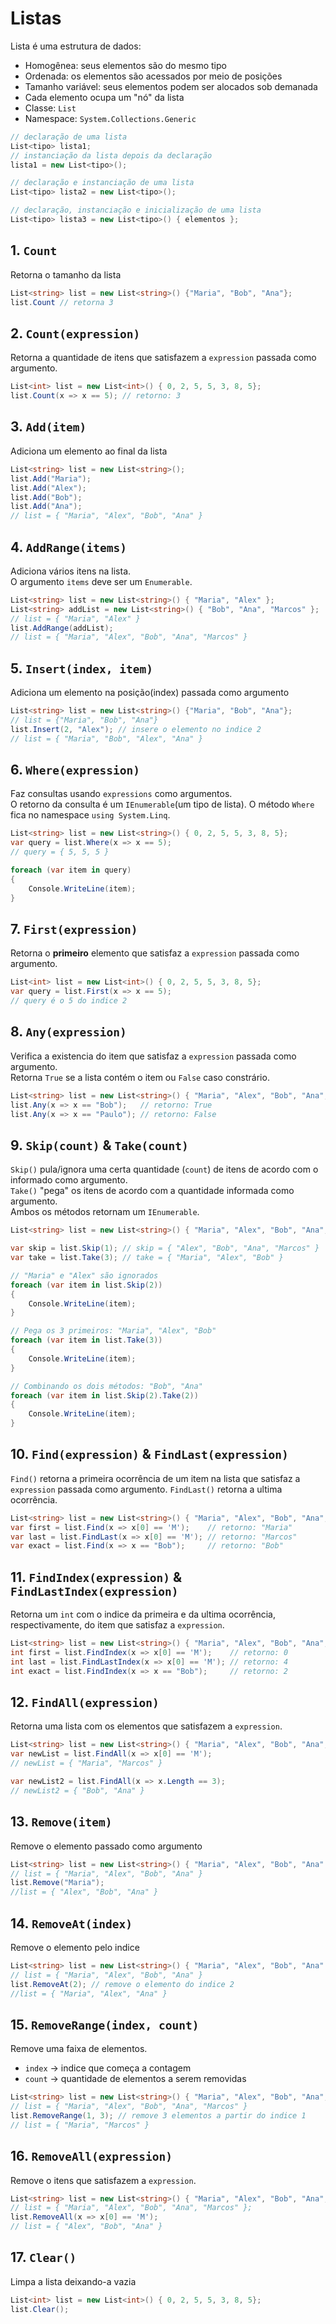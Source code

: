 # Listas

Lista é uma estrutura de dados:
- Homogênea: seus elementos são do mesmo tipo
- Ordenada: os elementos são acessados por meio de posições
- Tamanho variável: seus elementos podem ser alocados sob demanada
- Cada elemento ocupa um "nó" da lista
- Classe: `List`
- Namespace: `System.Collections.Generic`

```c#
// declaração de uma lista
List<tipo> lista1;
// instanciação da lista depois da declaração
lista1 = new List<tipo>();

// declaração e instanciação de uma lista
List<tipo> lista2 = new List<tipo>();

// declaração, instanciação e inicialização de uma lista
List<tipo> lista3 = new List<tipo>() { elementos };
```

## 1. `Count`
Retorna o tamanho da lista
```c#
List<string> list = new List<string>() {"Maria", "Bob", "Ana"};
list.Count // retorna 3
```

## 2. `Count(expression)`
Retorna a quantidade de itens que satisfazem a `expression` passada como argumento.  
```c#
List<int> list = new List<int>() { 0, 2, 5, 5, 3, 8, 5};
list.Count(x => x == 5); // retorno: 3
```

## 3. `Add(item)`
Adiciona um elemento ao final da lista
```c#
List<string> list = new List<string>();
list.Add("Maria");
list.Add("Alex");
list.Add("Bob");
list.Add("Ana");
// list = { "Maria", "Alex", "Bob", "Ana" }
```

## 4. `AddRange(items)`
Adiciona vários itens na lista.  
O argumento `items` deve ser um `Enumerable`.
```c#
List<string> list = new List<string>() { "Maria", "Alex" };
List<string> addList = new List<string>() { "Bob", "Ana", "Marcos" };
// list = { "Maria", "Alex" }
list.AddRange(addList);
// list = { "Maria", "Alex", "Bob", "Ana", "Marcos" }
```

## 5. `Insert(index, item)`
Adiciona um elemento na posição(index) passada como argumento
```c#
List<string> list = new List<string>() {"Maria", "Bob", "Ana"};
// list = {"Maria", "Bob", "Ana"}
list.Insert(2, "Alex"); // insere o elemento no indice 2
// list = { "Maria", "Bob", "Alex", "Ana" }
```

## 6. `Where(expression)`
Faz consultas usando `expressions` como argumentos.  
O retorno da consulta é um `IEnumerable`(um tipo de lista).
O método `Where` fica no namespace `using System.Linq`.  
```c#
List<string> list = new List<string>() { 0, 2, 5, 5, 3, 8, 5};
var query = list.Where(x => x == 5);
// query = { 5, 5, 5 }

foreach (var item in query)
{
    Console.WriteLine(item);
}
```

## 7. `First(expression)`
Retorna o **primeiro** elemento que satisfaz a `expression` passada como argumento.  
```c#
List<int> list = new List<int>() { 0, 2, 5, 5, 3, 8, 5};
var query = list.First(x => x == 5);
// query é o 5 do indice 2
```

## 8. `Any(expression)`
Verifica a existencia do item que satisfaz a `expression` passada como argumento.  
Retorna `True` se a lista contém o item ou `False` caso constrário.  
```c#
List<string> list = new List<string>() { "Maria", "Alex", "Bob", "Ana", "Marcos" };
list.Any(x => x == "Bob");   // retorno: True
list.Any(x => x == "Paulo"); // retorno: False
```

## 9. `Skip(count)` & `Take(count)`
`Skip()` pula/ignora uma certa quantidade (`count`) de itens de acordo com o informado como argumento.  
`Take()` "pega" os itens de acordo com a quantidade informada como argumento.  
Ambos os métodos retornam um `IEnumerable`.  
```c#
List<string> list = new List<string>() { "Maria", "Alex", "Bob", "Ana", "Marcos" };

var skip = list.Skip(1); // skip = { "Alex", "Bob", "Ana", "Marcos" }
var take = list.Take(3); // take = { "Maria", "Alex", "Bob" }

// "Maria" e "Alex" são ignorados
foreach (var item in list.Skip(2))
{
    Console.WriteLine(item);
}

// Pega os 3 primeiros: "Maria", "Alex", "Bob"
foreach (var item in list.Take(3))
{
    Console.WriteLine(item);
}

// Combinando os dois métodos: "Bob", "Ana"
foreach (var item in list.Skip(2).Take(2))
{
    Console.WriteLine(item);
}
```

## 10. `Find(expression)` & `FindLast(expression)`
`Find()` retorna a primeira ocorrência de um item na lista que satisfaz a `expression` passada como argumento. `FindLast()` retorna a ultima ocorrência.
```c#
List<string> list = new List<string>() { "Maria", "Alex", "Bob", "Ana", "Marcos" };
var first = list.Find(x => x[0] == 'M');    // retorno: "Maria"
var last = list.FindLast(x => x[0] == 'M'); // retorno: "Marcos"
var exact = list.Find(x => x == "Bob");     // retorno: "Bob"
```

## 11. `FindIndex(expression)` & `FindLastIndex(expression)`
Retorna um `int` com o indice da primeira e da ultima ocorrência, respectivamente, do item que satisfaz a `expression`.  
```c#
List<string> list = new List<string>() { "Maria", "Alex", "Bob", "Ana", "Marcos" };
int first = list.FindIndex(x => x[0] == 'M');    // retorno: 0
int last = list.FindLastIndex(x => x[0] == 'M'); // retorno: 4
int exact = list.FindIndex(x => x == "Bob");     // retorno: 2
```

## 12. `FindAll(expression)`
Retorna uma lista com os elementos que satisfazem a `expression`.  
```c#
List<string> list = new List<string>() { "Maria", "Alex", "Bob", "Ana", "Marcos" };
var newList = list.FindAll(x => x[0] == 'M');
// newList = { "Maria", "Marcos" }

var newList2 = list.FindAll(x => x.Length == 3);
// newList2 = { "Bob", "Ana" }
```

## 13. `Remove(item)`
Remove o elemento passado como argumento
```c#
List<string> list = new List<string>() { "Maria", "Alex", "Bob", "Ana" };
// list = { "Maria", "Alex", "Bob", "Ana" }
list.Remove("Maria");
//list = { "Alex", "Bob", "Ana" }
```

## 14. `RemoveAt(index)`
Remove o elemento pelo indice
```c#
List<string> list = new List<string>() { "Maria", "Alex", "Bob", "Ana" };
// list = { "Maria", "Alex", "Bob", "Ana" }
list.RemoveAt(2); // remove o elemento do indice 2
//list = { "Maria", "Alex", "Ana" }
```

## 15. `RemoveRange(index, count)`
Remove uma faixa de elementos.
- `index` -> indice que começa a contagem
- `count` -> quantidade de elementos a serem removidas

```c#
List<string> list = new List<string>() { "Maria", "Alex", "Bob", "Ana", "Marcos" };
// list = { "Maria", "Alex", "Bob", "Ana", "Marcos" }
list.RemoveRange(1, 3); // remove 3 elementos a partir do indice 1
// list = { "Maria", "Marcos" }
```

## 16. `RemoveAll(expression)`
Remove o itens que satisfazem a `expression`.  
```c#
List<string> list = new List<string>() { "Maria", "Alex", "Bob", "Ana", "Marcos" };
// list = { "Maria", "Alex", "Bob", "Ana", "Marcos" };
list.RemoveAll(x => x[0] == 'M');
// list = { "Alex", "Bob", "Ana" }
```

## 17. `Clear()`
Limpa a lista deixando-a vazia
```c#
List<int> list = new List<int>() { 0, 2, 5, 5, 3, 8, 5};
list.Clear();
```
